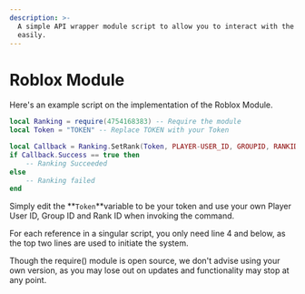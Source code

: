 ```yaml
---
description: >-
  A simple API wrapper module script to allow you to interact with the API more
  easily.
---
```


# Roblox Module

Here's an example script on the implementation of the Roblox Module.

```lua
local Ranking = require(4754168383) -- Require the module
local Token = "TOKEN" -- Replace TOKEN with your Token

local Callback = Ranking.SetRank(Token, PLAYER-USER_ID, GROUPID, RANKID)
if Callback.Success == true then
    -- Ranking Succeeded
else
    -- Ranking failed
end
```

Simply edit the **`Token`**variable to be your token and use your own Player User ID, Group ID and Rank ID when invoking the command.

For each reference in a singular script, you only need line 4 and below, as the top two lines are used to initiate the system.

Though the require\(\) module is open source, we don't advise using your own version, as you may lose out on updates and functionality may stop at any point.

